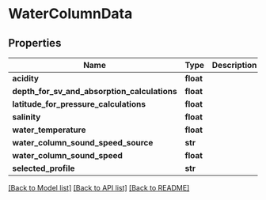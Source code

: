 # WaterColumnData

## Properties
Name | Type | Description | Notes
------------ | ------------- | ------------- | -------------
**acidity** | **float** |  | [optional] 
**depth_for_sv_and_absorption_calculations** | **float** |  | [optional] 
**latitude_for_pressure_calculations** | **float** |  | [optional] 
**salinity** | **float** |  | [optional] 
**water_temperature** | **float** |  | [optional] 
**water_column_sound_speed_source** | **str** |  | [optional] 
**water_column_sound_speed** | **float** |  | [optional] 
**selected_profile** | **str** |  | [optional] 

[[Back to Model list]](../README.md#documentation-for-models) [[Back to API list]](../README.md#documentation-for-api-endpoints) [[Back to README]](../README.md)


